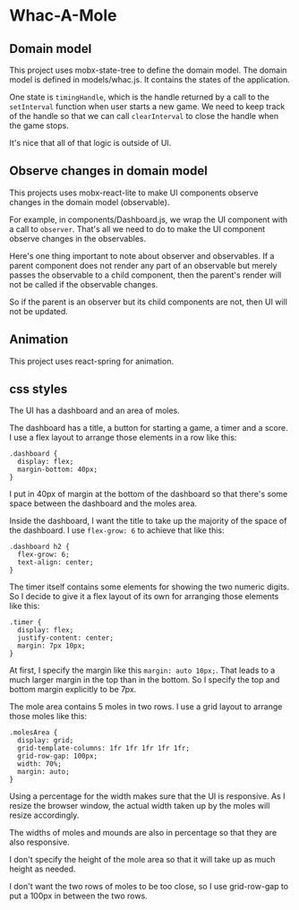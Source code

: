 # Whac-A-Mole


## Domain model
This project uses mobx-state-tree to define the domain model.
The domain model is defined in models/whac.js. It contains the states of the application.

One state is `timingHandle`, which is the handle returned by a call to the `setInterval` function when user starts a new game. We need to keep track of the handle so that we can call `clearInterval` to close the handle when the game stops.

It's nice that all of that logic is outside of UI.

## Observe changes in domain model
This projects uses mobx-react-lite to make UI components observe changes in the domain model (observable). 

For example, in components/Dashboard.js, we wrap the UI component with a call to `observer`. That's all we need to do to make the UI component observe changes in the observables.

Here's one thing important to note about observer and observables. If a parent component does not render any part of an observable but merely passes the observable to a child component, then the parent's render will not be called if the observable changes.

So if the parent is an observer but its child components are not, then UI will not be updated.

## Animation
This project uses react-spring for animation.

## css styles
The UI has a dashboard and an area of moles.

The dashboard has a title, a button for starting a game, a timer and a score. I use a flex layout to arrange those elements in a row like this:

```
.dashboard {
  display: flex;
  margin-bottom: 40px;
}
```

I put in 40px of margin at the bottom of the dashboard so that there's some space between the dashboard and the moles area.

Inside the dashboard, I want the title to take up the majority of the space of the dashboard. I use `flex-grow: 6` to achieve that like this:

```
.dashboard h2 {
  flex-grow: 6;
  text-align: center;
}
```

The timer itself contains some elements for showing the two numeric digits. So I decide to give it a flex layout of its own for arranging those elements like this: 

```
.timer {
  display: flex;
  justify-content: center;
  margin: 7px 10px;
}
```

At first, I specify the margin like this `margin: auto 10px;`. That leads to a much larger margin in the top than in the bottom. So I specify the top and bottom margin explicitly to be 7px.

The mole area contains 5 moles in two rows.
I use a grid layout to arrange those moles like this:

```
.molesArea {
  display: grid;
  grid-template-columns: 1fr 1fr 1fr 1fr 1fr;
  grid-row-gap: 100px;
  width: 70%;
  margin: auto;
}
```

Using a percentage for the width makes sure that the UI is responsive. As I resize the browser window, the actual width taken up by the moles will resize accordingly.

The widths of moles and mounds are also in percentage so that they are also responsive.

I don't specify the height of the mole area so that it will take up as much height as needed.

I don't want the two rows of moles to be too close, so I use grid-row-gap to put a 100px in between the two rows.

